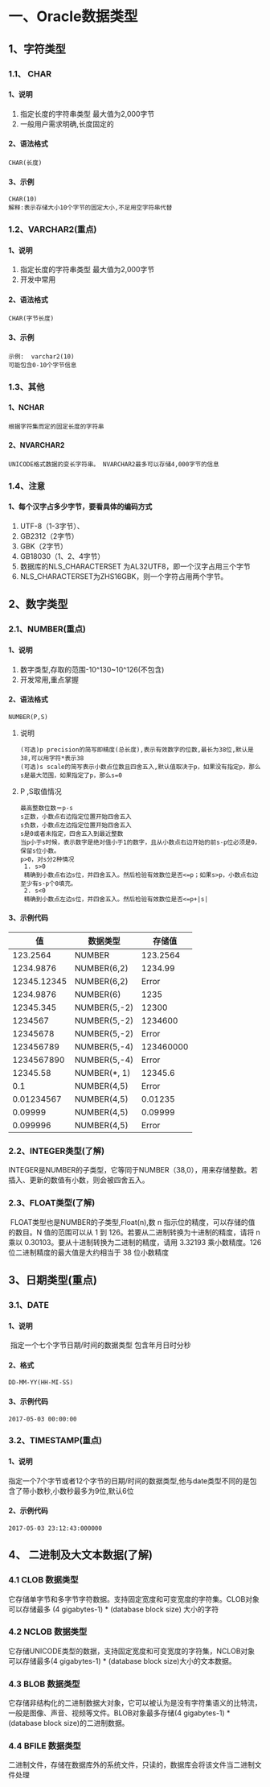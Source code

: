 

# 一、Oracle数据类型

## 1、字符类型

### 1.1、 CHAR

#### 1、说明

1. 指定长度的字符串类型 最大值为2,000字节
2. 一般用户需求明确,长度固定的

#### 2、语法格式

```
CHAR(长度)
```

#### 3、示例

```
CHAR(10)
解释:表示存储大小10个字节的固定大小,不足用空字符串代替
```

### 1.2、VARCHAR2(重点)

#### 1、说明

1. 指定长度的字符串类型 最大值为2,000字节
2. 开发中常用

#### 2、语法格式

```
CHAR(字节长度)
```

#### 3、示例

```
示例:  varchar2(10) 
可能包含0-10个字节信息
```

### 1.3、其他

#### 1、NCHAR

```
根据字符集而定的固定长度的字符串
```

#### 2、NVARCHAR2

```
UNICODE格式数据的变长字符串。 NVARCHAR2最多可以存储4,000字节的信息
```

### 1.4、注意

#### 1、每个汉字占多少字节，要看具体的编码方式

1. UTF-8（1-3字节）、
2. GB2312（2字节）
3. GBK（2字节）
4. GB18030（1、2、4字节）
5. 数据库的NLS_CHARACTERSET 为AL32UTF8，即一个汉字占用三个字节
6. NLS_CHARACTERSET为ZHS16GBK，则一个字符占用两个字节。

## 2、数字类型

### 2.1、NUMBER(重点)

#### 1、说明

1. 数字类型,存取的范围-10^130~10^126(不包含)
2. 开发常用,重点掌握

#### 2、语法格式

```
NUMBER(P,S)
```

1. 说明

   ```
   (可选)p precision的简写即精度(总长度),表示有效数字的位数,最长为38位,默认是38,可以用字符*表示38
   (可选)s scale的简写表示小数点位数且四舍五入,默认值取决于p，如果没有指定p，那么s是最大范围，如果指定了p，那么s=0
   ```


1. P ,S取值情况

   ```
   最高整数位数＝p-s 
   s正数，小数点右边指定位置开始四舍五入 
   s负数，小数点左边指定位置开始四舍五入 
   s是0或者未指定，四舍五入到最近整数 
   当p小于s时候，表示数字是绝对值小于1的数字，且从小数点右边开始的前s-p位必须是0，保留s位小数。
   p>0，对s分2种情况
   	1. s>0 
   	精确到小数点右边s位，并四舍五入。然后检验有效数位是否<=p；如果s>p，小数点右边至少有s-p个0填充。 
   	2. s<0 
   	精确到小数点左边s位，并四舍五入。然后检验有效数位是否<=p+|s| 
   ```

#### 3、示例代码

| **值**       | **数据类型**      | **存储值**   |
| ----------- | ------------- | --------- |
| 123.2564    | NUMBER        | 123.2564  |
| 1234.9876   | NUMBER(6,2)   | 1234.99   |
| 12345.12345 | NUMBER(6,2)   | Error     |
| 1234.9876   | NUMBER(6)     | 1235      |
| 12345.345   | NUMBER(5,-2)  | 12300     |
| 1234567     | NUMBER(5,-2)  | 1234600   |
| 12345678    | NUMBER(5,-2)  | Error     |
| 123456789   | NUMBER(5,-4)  | 123460000 |
| 1234567890  | NUMBER(5,-4)  | Error     |
| 12345.58    | NUMBER(*,  1) | 12345.6   |
| 0.1         | NUMBER(4,5)   | Error     |
| 0.01234567  | NUMBER(4,5)   | 0.01235   |
| 0.09999     | NUMBER(4,5)   | 0.09999   |
| 0.099996    | NUMBER(4,5)   | Error     |

### 2.2、INTEGER类型(了解)

​	INTEGER是NUMBER的子类型，它等同于NUMBER（38,0），用来存储整数。若插入、更新的数值有小数，则会被四舍五入。

### 2.3、FLOAT类型(了解)

​	FLOAT类型也是NUMBER的子类型,Float(n),数 n 指示位的精度，可以存储的值的数目。N 值的范围可以从 1 到 126。若要从二进制转换为十进制的精度，请将 n 乘以 0.30103。要从十进制转换为二进制的精度，请用 3.32193 乘小数精度。126 位二进制精度的最大值是大约相当于 38 位小数精度	

## 3、日期类型(重点)

### 3.1、DATE

#### 1、说明

​	指定一个七个字节日期/时间的数据类型 包含年月日时分秒

#### 2、格式

```
DD-MM-YY(HH-MI-SS)
```

#### 3、示例代码

```
2017-05-03 00:00:00
```

### 3.2、TIMESTAMP(重点)

#### 1、说明

​	指定一个7个字节或者12个字节的日期/时间的数据类型,他与date类型不同的是包含了带小数秒,小数秒最多为9位,默认6位

#### 2、示例代码

```
2017-05-03 23:12:43:000000
```

## 4、 二进制及大文本数据(了解)

### 4.1 CLOB 数据类型

   它存储单字节和多字节字符数据。支持固定宽度和可变宽度的字符集。CLOB对象可以存储最多 (4 gigabytes-1) * (database block size) 大小的字符

### 4.2 NCLOB 数据类型

   它存储UNICODE类型的数据，支持固定宽度和可变宽度的字符集，NCLOB对象可以存储最多(4 gigabytes-1) * (database block size)大小的文本数据。

### 4.3 BLOB 数据类型

   它存储非结构化的二进制数据大对象，它可以被认为是没有字符集语义的比特流，一般是图像、声音、视频等文件。BLOB对象最多存储(4 gigabytes-1) * (database block size)的二进制数据。

### 4.4 BFILE 数据类型

​	二进制文件，存储在数据库外的系统文件，只读的，数据库会将该文件当二进制文件处理